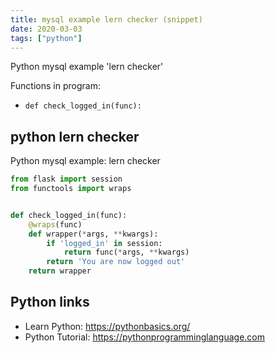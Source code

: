 ```yaml
---
title: mysql example lern checker (snippet)
date: 2020-03-03
tags: ["python"]
---
```

Python mysql example 'lern checker'

Functions in program: 
* `def check_logged_in(func):`

## python lern checker

Python mysql example: lern checker

```python
from flask import session
from functools import wraps


def check_logged_in(func):
    @wraps(func)
    def wrapper(*args, **kwargs):
        if 'logged_in' in session:
            return func(*args, **kwargs)
        return 'You are now logged out'
    return wrapper

```

## Python links

- Learn Python: https://pythonbasics.org/
- Python Tutorial: https://pythonprogramminglanguage.com
